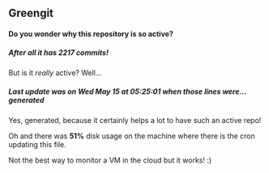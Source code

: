 ## Greengit

#### Do you wonder why this repository is so active?

##### After all it has 2217 commits!

But is it *really* active? Well...

##### Last update was on Wed May 15 at 05:25:01 when those lines were... generated

Yes, generated, because it certainly helps a lot to have such an active repo!

Oh and there was **51%** disk usage on the machine
where there is the cron updating this file.

Not the best way to monitor a VM in the cloud but it works! :)
